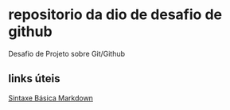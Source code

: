 # repositorio da dio de desafio de github
Desafio de Projeto sobre Git/Github
## links úteis
[Sintaxe Básica Markdown](https://www.markdownguide.org/basic-syntax/)
